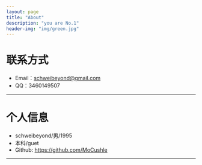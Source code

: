 ```yaml
---
layout: page
title: "About"
description: "you are No.1"
header-img: "img/green.jpg"
---
```





# 联系方式

*   Email：schweibeyond@gmail.com
*   QQ：3460149507

* * *

# 个人信息

*   schweibeyond/男/1995
*   本科/guet 
*   Github: <https://github.com/MoCushle>

* * *
